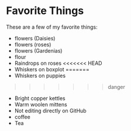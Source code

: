 # Favorite Things

These are a few of my favorite things:

- flowers (Daisies)
- flowers (roses)
- flowers (Gardenias)
- flour
- Raindrops on roses
<<<<<<< HEAD
- Whiskers on boxplot
=======
- Whiskers on puppies
>>>>>>> danger
- Bright copper kettles
- Warm woolen mittens
- Not editing directly on GitHub
- coffee
- Tea
